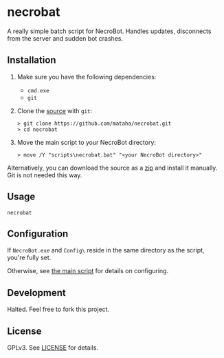 # necrobat

A really simple batch script for NecroBot. Handles updates, disconnects from
the server and sudden bot crashes.

## Installation

 1. Make sure you have the following dependencies:

    * `cmd.exe`
    * `git`

 2. Clone the [source] with `git`:

    ```batchfile
    > git clone https://github.com/mataha/necrobat.git
    > cd necrobat
    ```

[source]: https://github.com/mataha/necrobat.git

 3. Move the main script to your NecroBot directory:
 
    ```batchfile
    > move /Y "scripts\necrobat.bat" "<your NecroBot directory>"
    ```

Alternatively, you can download the source as a [zip] and install it manually.
Git is not needed this way.

[zip]: https://github.com/mataha/necrobat/archive/master.zip

## Usage

```batchfile
necrobat
```
    
## Configuration 

If `NecroBot.exe` and `Config\` reside in the same directory as the script,
you're fully set.

Otherwise, see [the main script](https://github.com/mataha/necrobat/blob/master/scripts/necrobat.bat)
for details on configuring.

## Development

Halted. Feel free to fork this project.

## License

GPLv3. See [LICENSE](https://github.com/mataha/necrobat/blob/master/LICENSE.txt) for details.
